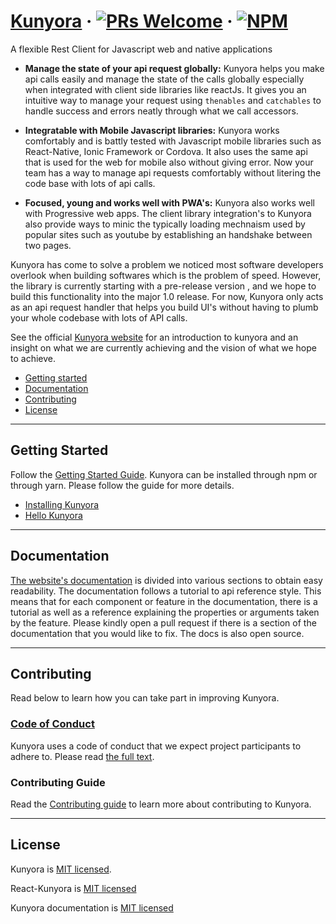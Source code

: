 # [Kunyora](https://kunyora.github.io/kunyora) &middot; [![PRs Welcome](https://img.shields.io/badge/PRs-welcome-brightgreen.svg?style=flat-square)](CONTRIBUTING.md) &middot; [![NPM](https://nodei.co/npm/kunyora.png?mini=true)](https://npmjs.org/package/kunyora)

A flexible Rest Client for Javascript web and native applications

- **Manage the state of your api request globally:**  Kunyora helps you make api calls easily and manage the state of the calls globally especially when integrated with client side libraries like reactJs. It gives you an intuitive way to manage your request using `thenables` and `catchables` to handle success and errors neatly through what we call accessors. 

- **Integratable with Mobile Javascript libraries:** Kunyora works comfortably and is battly tested with Javascript mobile libraries such as React-Native, Ionic Framework or Cordova. It also uses the same api that is used for the web for mobile also without giving error. Now your team has a way to manage api requests comfortably without litering the code base with lots of api calls. 

- **Focused, young and works well with PWA's:** Kunyora also works well with Progressive web apps. The client library integration's to Kunyora also provide ways to minic the typically loading mechnaism used by popular sites such as youtube by establishing an handshake between two pages. 

Kunyora has come to solve a problem we noticed most software developers overlook when building softwares which is the problem of speed. However, the library is currently starting with a pre-release version , and we hope to build this functionality into the major 1.0 release. For now, Kunyora only acts as an api request handler that helps you build UI's without having to plumb your whole codebase with lots of API calls. 

See the official [Kunyora website](https://kunyora.github.io/kunyora) for an introduction to kunyora and an insight on what we are currently achieving and the vision of what we hope to achieve. 

- [Getting started](#getting-started)
- [Documentation](#documentation)
- [Contributing](#contributing)
- [License](#license)

---

## Getting Started 

Follow the [Getting Started Guide](https://kunyora.github.io/kunyora/docs/getting_started.html). Kunyora can be installed through npm or through yarn. Please follow the guide for more details. 

- [Installing Kunyora](https://kunyora.github.io/kunyora/docs/getting_started.html)
- [Hello Kunyora](https://kunyora.github.io/kunyora/docs/quick_tutorial.html)

---

## Documentation 

[The website's documentation](https://kunyora.github.io/kunyora/docs/getting_started.html) is divided into various sections to obtain easy readability. The documentation follows a tutorial to api reference style. This means that for each component or feature in the documentation, there is a tutorial as well as a reference explaining the properties or arguments taken by the feature. Please kindly open a pull request if there is a section of the documentation that you would like to fix. The docs is also open source. 

---

## Contributing 

Read below to learn how you can take part in improving Kunyora. 

### [Code of Conduct](https://github.com/kunyora/kunyora/blob/master/CODE_OF_CONDUCT.md)

Kunyora uses a code of conduct that we expect project participants to adhere to. Please read [the full text](https://github.com/kunyora/kunyora/blob/master/CODE_OF_CONDUCT.md).

### Contributing Guide 

Read the [Contributing guide](https://kunyora.github.io/kunyora/docs/how_to_contribute.html) to learn more about contributing to Kunyora.

---

## License 

Kunyora is [MIT licensed](./LICENSE).

React-Kunyora is [MIT licensed](https://github.com/kunyora/react-kunyora/blob/master/LICENSE)

Kunyora documentation is [MIT licensed](https://github.com/kunyora/kunyora-website/blob/master/LICENSE)

